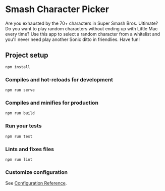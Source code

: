 # Smash Character Picker
Are you exhausted by the 70+ characters in Super Smash Bros. Ultimate? Do you want to play random characters without ending up with Little Mac every time? Use this app to select a random character from a whitelist and you'll never need play another Sonic ditto in friendlies. Have fun!

## Project setup
```
npm install
```

### Compiles and hot-reloads for development
```
npm run serve
```

### Compiles and minifies for production
```
npm run build
```

### Run your tests
```
npm run test
```

### Lints and fixes files
```
npm run lint
```

### Customize configuration
See [Configuration Reference](https://cli.vuejs.org/config/).
